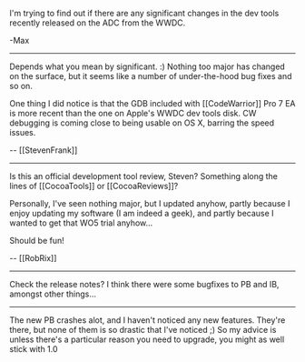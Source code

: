 

I'm trying to find out if there are any significant changes in the dev tools recently released on the ADC from the  WWDC.

-Max

----

Depends what you mean by significant.  :)  Nothing too major has changed on the surface, but it seems like a number of under-the-hood bug fixes and so on.

One thing I did notice is that the GDB included with [[CodeWarrior]] Pro 7 EA is more recent than the one on Apple's WWDC dev tools disk.  CW debugging is coming close to being usable on OS X, barring the speed issues.  

-- [[StevenFrank]]

----

Is this an official development tool review, Steven? Something along the lines of [[CocoaTools]] or [[CocoaReviews]]?

Personally, I've seen nothing major, but I updated anyhow, partly because I enjoy updating my software (I am indeed a geek), and partly because I wanted to get that WO5 trial anyhow...

Should be fun!

-- [[RobRix]]

----

Check the release notes? I think there were some bugfixes to PB and IB, amongst other things...

----
The new PB crashes alot, and I haven't noticed any new features. They're there, but none of them is so drastic that I've noticed ;) So my advice is unless there's a particular reason you need to upgrade, you might as well stick with 1.0
